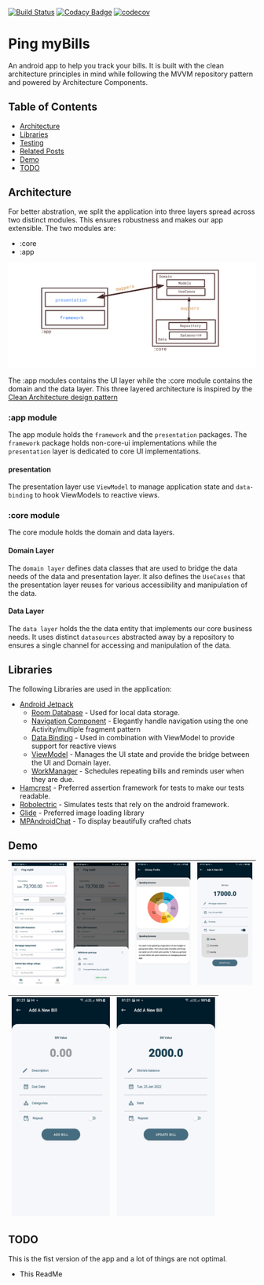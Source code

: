 [![Build Status](https://app.travis-ci.com/willeswa/bill-manager.svg?branch=dev)](https://app.travis-ci.com/willeswa/bill-manager) [![Codacy Badge](https://app.codacy.com/project/badge/Grade/fbabd5e62190436f9a930e97510983de)](https://www.codacy.com/gh/willeswa/bill-manager/dashboard?utm_source=github.com&amp;utm_medium=referral&amp;utm_content=willeswa/bill-manager&amp;utm_campaign=Badge_Grade) [![codecov](https://codecov.io/gh/willeswa/bill-manager-clean-mvvm/branch/dev/graph/badge.svg?token=FB0MNZL3PL)](https://codecov.io/gh/willeswa/bill-manager-clean-mvvm)

# Ping myBills

An android app to help you track your bills. It is built with the clean architecture principles in mind while following the MVVM repository pattern and powered by Architecture Components.

## Table of Contents
- [Architecture](#architecture)
- [Libraries](#libraries)
- [Testing](#testing)
- [Related Posts](#posts)
- [Demo](#demo)
- [TODO](#todo)


## Architecture
For better abstration, we split the application into three layers spread across two distinct modules. This ensures robustness and makes our app extensible. The two modules are:

- :core
- :app

![Architecture Diagram](art/arch.png)

The :app modules contains the UI layer while the :core module contains the domain and the data layer. This three layered architecture is inspired by the [Clean Architecture design pattern](https://blog.cleancoder.com/uncle-bob/2012/08/13/the-clean-architecture.html)

### :app module
The app module holds the `framework` and the `presentation` packages. The `framework` package holds non-core-ui implementations while the `presentation` layer is dedicated to core UI implementations.
#### presentation
The presentation layer use `ViewModel` to manage application state and `data-binding` to hook ViewModels to reactive views.

### :core module
The core module holds the domain and data layers.
#### Domain Layer
The `domain layer` defines data classes that are used to bridge the data needs of the data and presentation layer. It also defines the `UseCases` that the presentation layer reuses for various accessibility and manipulation of the data.
#### Data Layer
The `data layer` holds the the data entity that implements our core business needs. It uses distinct `datasources` abstracted away by a repository to ensures a single channel for accessing and manipulation of the data. 

## Libraries
The following Libraries are used in the application:
- [Android Jetpack](https://developer.android.com/jetpack)
    - [Room Database](https://developer.android.com/training/data-storage/room) - Used for local data storage.
    - [Navigation Component](https://developer.android.com/guide/navigation/) - Elegantly handle navigation using the one Activity/multiple fragment pattern
    - [Data Binding](https://developer.android.com/topic/libraries/data-binding) - Used in combination with ViewModel to provide support for reactive views
    - [ViewModel](https://developer.android.com/topic/libraries/architecture/viewmodel) - Manages the UI state and provide the bridge between the UI and Domain layer.
    - [WorkManager](https://developer.android.com/topic/libraries/architecture/workmanager/basics) - Schedules repeating bills and reminds user when they are due.
- [Hamcrest](http://hamcrest.org/) - Preferred assertion framework for tests to make our tests readable.
- [Robolectric](http://robolectric.org/) - Simulates tests that rely on the android framework.
- [Glide](https://github.com/bumptech/glide) - Preferred image loading library   
- [MPAndroidChat](https://github.com/PhilJay/MPAndroidChart/tree/pie-images) - To display beautifully crafted chats

## Demo
|<img src="art/home_screen_1.jpg" width=200/>|<img src="art/home_screen_2.jpg" width=200/>|<img src="art/profile_screen.jpg" width=200/>|<img src="art/edit_screen_1.jpg" width=200/>|
|:----:|:----:|:----:|:----:|

|<img src="art/create_screen.jpg" width=200/>|<img src="art/edit_screen_2.jpg" width=200/>|
|:----:|:----:|

## TODO
This is the fist version of the app and a lot of things are not optimal.
- This ReadMe